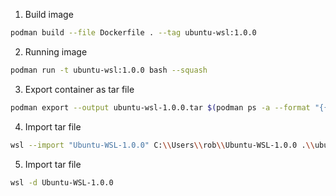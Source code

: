 
1. Build image
```bash
podman build --file Dockerfile . --tag ubuntu-wsl:1.0.0
```

2. Running image
```bash
podman run -t ubuntu-wsl:1.0.0 bash --squash
```

3. Export container as tar file
```bash
podman export --output ubuntu-wsl-1.0.0.tar $(podman ps -a --format "{{.Names}}")
```

4. Import tar file
```bash
wsl --import "Ubuntu-WSL-1.0.0" C:\\Users\\rob\\Ubuntu-WSL-1.0.0 .\\ubuntu-wsl-1.0.0.tar
```

5. Import tar file
```bash
wsl -d Ubuntu-WSL-1.0.0
```